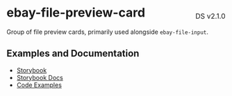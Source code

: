 <h1 style='display: flex; justify-content: space-between; align-items: center;'>
    <span>
        ebay-file-preview-card
    </span>
    <span style='font-weight: normal; font-size: medium; margin-bottom: -15px;'>
        DS v2.1.0
    </span>
</h1>

Group of file preview cards, primarily used alongside `ebay-file-input`.

## Examples and Documentation

- [Storybook](https://ebay.github.io/ebayui-core/?path=/story/media-ebay-file-preview-card-group)
- [Storybook Docs](https://ebay.github.io/ebayui-core/?path=/docs/media-ebay-file-preview-card-group)
- [Code Examples](https://github.com/eBay/ebayui-core/tree/master/src/components/ebay-file-preview-card-group/examples)
